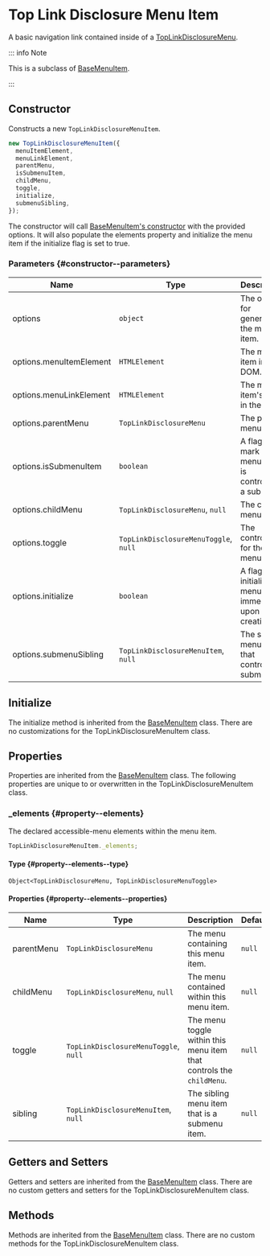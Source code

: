 # Top Link Disclosure Menu Item

A basic navigation link contained inside of a [TopLinkDisclosureMenu](./top-link-disclosure-menu).

::: info Note

This is a subclass of [BaseMenuItem](./base-menu-item).

:::

## Constructor

Constructs a new `TopLinkDisclosureMenuItem`.

```js
new TopLinkDisclosureMenuItem({
  menuItemElement,
  menuLinkElement,
  parentMenu,
  isSubmenuItem,
  childMenu,
  toggle,
  initialize,
  submenuSibling,
});
```

The constructor will call [BaseMenuItem's constructor](./base-menu-item#constructor) with the provided options. It will also populate the elements property and initialize the menu item if the initialize flag is set to true.

### Parameters {#constructor--parameters}

| Name | Type | Description | Default |
| --- | --- | --- | --- |
| options | `object` | The options for generating the menu item. | `undefined` |
| options.menuItemElement | `HTMLElement` | The menu item in the DOM. | `undefined` |
| options.menuLinkElement | `HTMLElement` | The menu item's link in the DOM. | `undefined` |
| options.parentMenu | `TopLinkDisclosureMenu` | The parent menu. | `undefined` |
| options.isSubmenuItem | `boolean` | A flag to mark if the menu item is controlling a submenu. | `false` |
| options.childMenu | `TopLinkDisclosureMenu`, `null` | The child menu. | `null` |
| options.toggle | `TopLinkDisclosureMenuToggle`, `null` | The controller for the child menu. | `null` |
| options.initialize | `boolean` | A flag to initialize the menu item immediately upon creation. | `true` |
| options.submenuSibling | `TopLinkDisclosureMenuItem`, `null` | The sibling menu item that controls a submenu. | `null` |

## Initialize

The initialize method is inherited from the [BaseMenuItem](./base-menu-item#initialize) class. There are no customizations for the TopLinkDisclosureMenuItem class.

## Properties

Properties are inherited from the [BaseMenuItem](./base-menu-item#properties) class. The following properties are unique to or overwritten in the TopLinkDisclosureMenuItem class.

### _elements <Badge type="tip" text="protected" /> {#property--elements}

The declared accessible-menu elements within the menu item.

```js
TopLinkDisclosureMenuItem._elements;
```

#### Type {#property--elements--type}

`Object<TopLinkDisclosureMenu, TopLinkDisclosureMenuToggle>`

#### Properties {#property--elements--properties}

| Name | Type | Description | Default |
| --- | --- | --- | --- |
| parentMenu | `TopLinkDisclosureMenu` | The menu containing this menu item. | `null` |
| childMenu | `TopLinkDisclosureMenu`, `null` | The menu contained within this menu item. | `null` |
| toggle | `TopLinkDisclosureMenuToggle`, `null` | The menu toggle within this menu item that controls the `childMenu`. | `null` |
| sibling | `TopLinkDisclosureMenuItem`, `null` | The sibling menu item that is a submenu item. | `null` |

## Getters and Setters

Getters and setters are inherited from the [BaseMenuItem](./base-menu-item#getters-and-setters) class. There are no custom getters and setters for the TopLinkDisclosureMenuItem class.

## Methods

Methods are inherited from the [BaseMenuItem](./base-menu-item#getters-and-setters) class. There are no custom methods for the TopLinkDisclosureMenuItem class.
